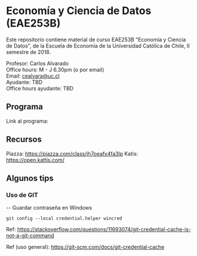 # Economía y Ciencia de Datos (EAE253B)

Este repositorio contiene material de curso EAE253B "Economía y Ciencia de Datos", de la Escuela de Economía de la Universidad Católica de Chile, II semestre de 2018.

Profesor: Carlos Alvarado  
Office hours: M - J 6.30pm (o por email)  
Email: cealvara@uc.cl  
Ayudante: TBD  
Office hours ayudante: TBD  

## Programa

Link al programa: 

## Recursos
Piazza: https://piazza.com/class/jh7oeafx4fa3lp
Katis: https://open.kattis.com/

## Algunos tips
### Uso de GIT

-- Guardar contraseña en Windows

	git config --local credential.helper wincred

Ref: https://stackoverflow.com/questions/11693074/git-credential-cache-is-not-a-git-command

Ref (uso general): https://git-scm.com/docs/git-credential-cache